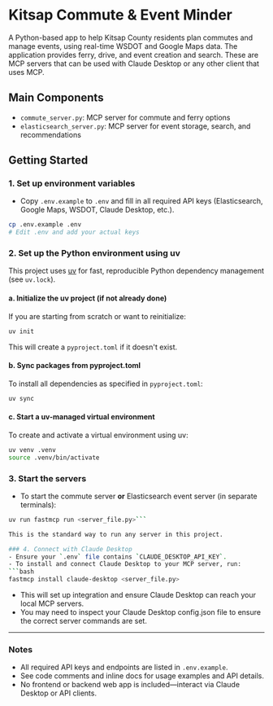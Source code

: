 # Kitsap Commute & Event Minder

A Python-based app to help Kitsap County residents plan commutes and manage events, using real-time WSDOT and Google Maps data. The application provides ferry, drive, and event creation and search. These are MCP servers that can be used with Claude Desktop or any other client that uses MCP.

## Main Components
- `commute_server.py`: MCP server for commute and ferry options
- `elasticsearch_server.py`: MCP server for event storage, search, and recommendations

## Getting Started

### 1. Set up environment variables
- Copy `.env.example` to `.env` and fill in all required API keys (Elasticsearch, Google Maps, WSDOT, Claude Desktop, etc.).

```bash
cp .env.example .env
# Edit .env and add your actual keys
```

### 2. Set up the Python environment using uv
This project uses [uv](https://github.com/astral-sh/uv) for fast, reproducible Python dependency management (see `uv.lock`).

#### a. Initialize the uv project (if not already done)
If you are starting from scratch or want to reinitialize:
```bash
uv init
```
This will create a `pyproject.toml` if it doesn't exist.

#### b. Sync packages from pyproject.toml
To install all dependencies as specified in `pyproject.toml`:
```bash
uv sync
```

#### c. Start a uv-managed virtual environment
To create and activate a virtual environment using uv:
```bash
uv venv .venv
source .venv/bin/activate
```

### 3. Start the servers

- To start the commute server **or** Elasticsearch event server (in separate terminals):
```bash
uv run fastmcp run <server_file.py>```

This is the standard way to run any server in this project.

### 4. Connect with Claude Desktop
- Ensure your `.env` file contains `CLAUDE_DESKTOP_API_KEY`.
- To install and connect Claude Desktop to your MCP server, run:
```bash
fastmcp install claude-desktop <server_file.py>
```
- This will set up integration and ensure Claude Desktop can reach your local MCP servers.
- You may need to inspect your Claude Desktop config.json file to ensure the correct server commands are set.

---

### Notes
- All required API keys and endpoints are listed in `.env.example`.
- See code comments and inline docs for usage examples and API details.
- No frontend or backend web app is included—interact via Claude Desktop or API clients.
